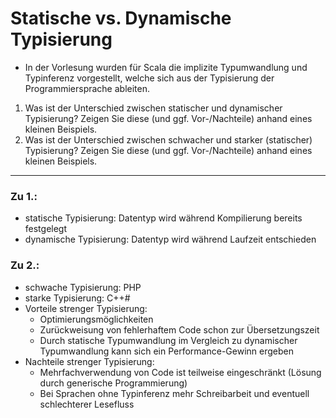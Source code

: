 # Statische vs. Dynamische Typisierung
- In der Vorlesung wurden für Scala die implizite Typumwandlung und Typinferenz vorgestellt, welche sich aus der Typisierung der Programmiersprache ableiten.
1. Was ist der Unterschied zwischen statischer und dynamischer Typisierung? Zeigen Sie diese (und ggf. Vor-/Nachteile) anhand eines kleinen Beispiels.
2. Was ist der Unterschied zwischen schwacher und starker (statischer) Typisierung? Zeigen Sie diese (und ggf. Vor-/Nachteile) anhand eines kleinen Beispiels.
---
### Zu 1.:
- statische Typisierung: Datentyp wird während Kompilierung bereits festgelegt
- dynamische Typisierung: Datentyp wird während Laufzeit entschieden
### Zu 2.:
- schwache Typisierung: PHP
- starke Typisierung: C++#
- Vorteile strenger Typisierung:
  - Optimierungsmöglichkeiten
  - Zurückweisung von fehlerhaftem Code schon zur Übersetzungszeit
  - Durch statische Typumwandlung im Vergleich zu dynamischer Typumwandlung kann sich ein Performance-Gewinn ergeben
- Nachteile strenger Typisierung:
  - Mehrfachverwendung von Code ist teilweise eingeschränkt (Lösung durch generische Programmierung)
  - Bei Sprachen ohne Typinferenz mehr Schreibarbeit und eventuell schlechterer Lesefluss